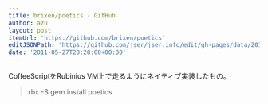 ```yaml
---
title: brixen/poetics - GitHub
author: azu
layout: post
itemUrl: 'https://github.com/brixen/poetics'
editJSONPath: 'https://github.com/jser/jser.info/edit/gh-pages/data/2011/05/index.json'
date: '2011-05-27T20:28:00+00:00'
---
```

CoffeeScriptをRubinius VM上で走るようにネイティブ実装したもの。
> rbx -S gem install poetics
